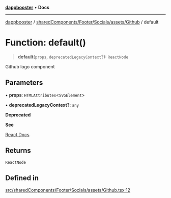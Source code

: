[**dappbooster**](../../../../../../README.md) • **Docs**

***

[dappbooster](../../../../../../modules.md) / [sharedComponents/Footer/Socials/assets/Github](../README.md) / default

# Function: default()

> **default**(`props`, `deprecatedLegacyContext`?): `ReactNode`

Github logo component

## Parameters

• **props**: `HTMLAttributes`\<`SVGElement`\>

• **deprecatedLegacyContext?**: `any`

**Deprecated**

**See**

[React Docs](https://legacy.reactjs.org/docs/legacy-context.html#referencing-context-in-lifecycle-methods)

## Returns

`ReactNode`

## Defined in

[src/sharedComponents/Footer/Socials/assets/Github.tsx:12](https://github.com/bootnodedev/dAppBooster/blob/f016c1ebca45f77d0633b6815de7286e523f8f20/src/sharedComponents/Footer/Socials/assets/Github.tsx#L12)
